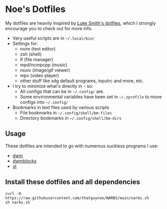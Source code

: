 # Noe's Dotfiles

My dotfiles are heavily inspired by [Luke Smith's dotfiles](https://github.com/LukeSmithxyz/voidrice), which I strongly encourage you to check out for more info.

* Very useful scripts are in `~/.local/bin/`
* Settings for:
    * nvim (text editor)
    * zsh (shell)
    * lf (file manager)
    * mpd/ncmpcpp (music)
    * nsxiv (image/gif viewer)
    * mpv (video player)
    * other stuff like xdg default programs, inputrc and more, etc.
* I try to minimize what's directly in `~` so:
    * All configs that can be in `~/.config/` are.
    * Some environmental variables have been set in `~/.zprofile` to move configs into `~/.config/`
* Bookmarks in text files used by various scripts
    * File bookmarks in `~/.config/shell/bm-files`
    * Directory bookmarks in `~/.config/shell/bm-dirs`

## Usage

These dotfiles are intended to go with numerous suckless programs I use:

* [dwm](https://github.com/thatguynoe/dwm)
* [dwmblocks](https://github.com/thatguynoe/dwmblocks)
* [st](https://github.com/thatguynoe/st)

## Install these dotfiles and all dependencies

```
curl -O https://raw.githubusercontent.com/thatguynoe/NARBS/main/narbs.sh
sh narbs.sh
```